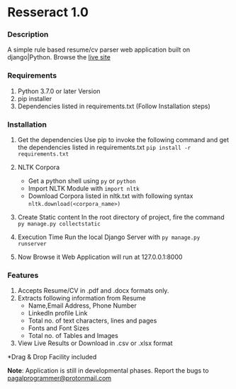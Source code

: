 # Resseract 1.0

### Description
A simple rule based resume/cv parser web application built on django|Python. Browse the [live site](http://40.114.65.200/)

### Requirements
1. Python 3.7.0 or later Version
2. pip installer 
3. Dependencies listed in requirements.txt (Follow Installation steps)

### Installation
1. Get the dependencies
Use pip to invoke the following command and get the dependencies listed in requirements.txt
	`pip install -r requirements.txt`
	
2. NLTK Corpora
	- Get a python shell using `py` or `python`
	- Import NLTK Module with `import nltk`
	- Download Corpora listed in nltk.txt with following syntax
		`nltk.download(<corpora_name>)`
		
3. Create Static content
In the root directory of project, fire the command
	`py manage.py collectstatic`
	
4. Execution Time 
Run the local Django Server with
	`py manage.py runserver`
	
5. Now Browse it
Web Application will run at 127.0.0.1:8000

### Features
1. Accepts Resume/CV in .pdf and .docx formats only.
2. Extracts following information from Resume
	- Name,Email Address, Phone Number
	- LinkedIn profile Link
	- Total no. of text characters, lines and pages
	- Fonts and Font Sizes
	- Total no. of Tables and Images
3. View Live Results or Download in .csv or .xlsx format

\*Drag & Drop Facility included

**Note**: Application is still in developmental phases. Report the bugs to pagalprogrammer@protonmail.com
